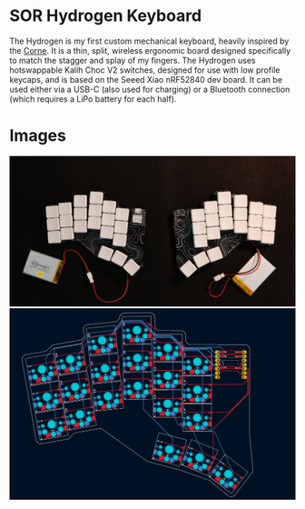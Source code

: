 # SOR Hydrogen Keyboard
The Hydrogen is my first custom mechanical keyboard, heavily inspired by the [Corne](https://github.com/foostan/crkbd?tab=readme-ov-file). It is a thin, split, wireless ergonomic board designed specifically to match the stagger and splay of my fingers. The Hydrogen uses hotswappable Kalih Choc V2 switches, designed for use with low profile keycaps, and is based on the Seeed Xiao nRF52840 dev board. It can be used either via a USB-C (also used for charging) or a Bluetooth connection (which requires a LiPo battery for each half).

# Images
![keyboard](keyboard.jpg)
![pcb](pcb.png)
